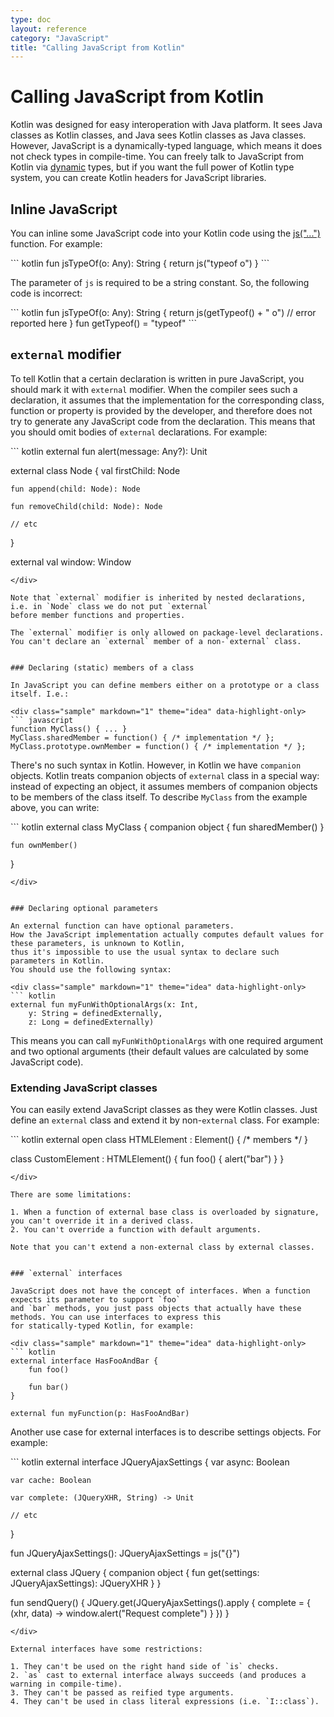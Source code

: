 ```yaml
---
type: doc
layout: reference
category: "JavaScript"
title: "Calling JavaScript from Kotlin"
---
```


# Calling JavaScript from Kotlin

Kotlin was designed for easy interoperation with Java platform. It sees Java classes as Kotlin classes, and
Java sees Kotlin classes as Java classes. However, JavaScript is a dynamically-typed language, which means
it does not check types in compile-time. You can freely talk to JavaScript from Kotlin via 
[dynamic](dynamic-type.html) types, but if you want the full power of Kotlin
type system, you can create Kotlin headers for JavaScript libraries.


## Inline JavaScript

You can inline some JavaScript code into your Kotlin code using the [js("...")](/api/latest/jvm/stdlib/kotlin.js/js.html) function.
For example:

<div class="sample" markdown="1" theme="idea" data-highlight-only>
``` kotlin
fun jsTypeOf(o: Any): String {
    return js("typeof o")
}
```
</div>

The parameter of `js` is required to be a string constant. So, the following code is incorrect:

<div class="sample" markdown="1" theme="idea" data-highlight-only>
``` kotlin
fun jsTypeOf(o: Any): String {
    return js(getTypeof() + " o") // error reported here
}
fun getTypeof() = "typeof"
```
</div>


## `external` modifier

To tell Kotlin that a certain declaration is written in pure JavaScript, you should mark it with `external` modifier.
When the compiler sees such a declaration, it assumes that the implementation for the corresponding class, function or
property is provided by the developer, and therefore does not try to generate any JavaScript code from the declaration.
This means that you should omit bodies of `external` declarations. For example:

<div class="sample" markdown="1" theme="idea" data-highlight-only>
``` kotlin
external fun alert(message: Any?): Unit

external class Node {
    val firstChild: Node

    fun append(child: Node): Node

    fun removeChild(child: Node): Node

    // etc
}

external val window: Window
```
</div>

Note that `external` modifier is inherited by nested declarations, i.e. in `Node` class we do not put `external`
before member functions and properties.

The `external` modifier is only allowed on package-level declarations. You can't declare an `external` member of a non-`external` class.


### Declaring (static) members of a class

In JavaScript you can define members either on a prototype or a class itself. I.e.:

<div class="sample" markdown="1" theme="idea" data-highlight-only>
``` javascript
function MyClass() { ... }
MyClass.sharedMember = function() { /* implementation */ };
MyClass.prototype.ownMember = function() { /* implementation */ };
```
</div>

There's no such syntax in Kotlin. However, in Kotlin we have `companion` objects. Kotlin treats companion objects
of `external` class in a special way: instead of expecting an object, it assumes members of companion objects
to be members of the class itself. To describe `MyClass` from the example above, you can write:

<div class="sample" markdown="1" theme="idea" data-highlight-only>
``` kotlin
external class MyClass {
    companion object {
        fun sharedMember()
    }

    fun ownMember()
}
```
</div>


### Declaring optional parameters

An external function can have optional parameters.
How the JavaScript implementation actually computes default values for these parameters, is unknown to Kotlin,
thus it's impossible to use the usual syntax to declare such parameters in Kotlin.
You should use the following syntax:

<div class="sample" markdown="1" theme="idea" data-highlight-only>
``` kotlin
external fun myFunWithOptionalArgs(x: Int,
    y: String = definedExternally,
    z: Long = definedExternally)
```
</div>

This means you can call `myFunWithOptionalArgs` with one required argument and two optional arguments (their
default values are calculated by some JavaScript code).


### Extending JavaScript classes

You can easily extend JavaScript classes as they were Kotlin classes. Just define an `external` class and
extend it by non-`external` class. For example:

<div class="sample" markdown="1" theme="idea" data-highlight-only>
``` kotlin
external open class HTMLElement : Element() {
    /* members */
}

class CustomElement : HTMLElement() {
    fun foo() {
        alert("bar")
    }
}
```
</div>

There are some limitations:

1. When a function of external base class is overloaded by signature, you can't override it in a derived class.
2. You can't override a function with default arguments.

Note that you can't extend a non-external class by external classes.


### `external` interfaces

JavaScript does not have the concept of interfaces. When a function expects its parameter to support `foo`
and `bar` methods, you just pass objects that actually have these methods. You can use interfaces to express this
for statically-typed Kotlin, for example:

<div class="sample" markdown="1" theme="idea" data-highlight-only>
``` kotlin
external interface HasFooAndBar {
    fun foo()

    fun bar()
}

external fun myFunction(p: HasFooAndBar)
```
</div>

Another use case for external interfaces is to describe settings objects. For example:

<div class="sample" markdown="1" theme="idea" data-highlight-only auto-indent="false">
``` kotlin
external interface JQueryAjaxSettings {
    var async: Boolean

    var cache: Boolean

    var complete: (JQueryXHR, String) -> Unit

    // etc
}

fun JQueryAjaxSettings(): JQueryAjaxSettings = js("{}")

external class JQuery {
    companion object {
        fun get(settings: JQueryAjaxSettings): JQueryXHR
    }
}

fun sendQuery() {
    JQuery.get(JQueryAjaxSettings().apply {
        complete = { (xhr, data) ->
            window.alert("Request complete")
        }
    })
}
```
</div>

External interfaces have some restrictions:

1. They can't be used on the right hand side of `is` checks.
2. `as` cast to external interface always succeeds (and produces a warning in compile-time).
3. They can't be passed as reified type arguments.
4. They can't be used in class literal expressions (i.e. `I::class`).
